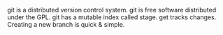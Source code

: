 git is a distributed version control system.
git is free software distributed under the GPL.
git has a mutable index called stage.
get tracks changes.
Creating a new branch is quick & simple.
<!-- author: watson -->